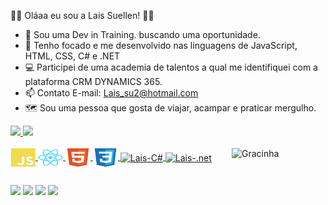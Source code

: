 👩‍💻 Oláaa eu sou a Lais Suellen! 👩‍💻

- 🔭 Sou uma Dev in Training. buscando uma oportunidade.
- 🌱 Tenho focado e me desenvolvido nas linguagens de JavaScript, HTML, CSS, C# e .NET
- 💻 Participei de uma academia de talentos a qual me identifiquei com a plataforma CRM DYNAMICS 365.
- 📫 Contato E-mail: Lais_su2@hotmail.com
- 🗺️ Sou uma pessoa que gosta de viajar, acampar e praticar mergulho.
 <div>
  <a href="https://github.com/Lais-Suellen">
  <img height="180em" src="https://github-readme-stats.vercel.app/api?username=Lais-Suellen&show_icons=true&theme=dracula&include_all_commits=true&count_private=true"/>
  <img height="180em" src="https://github-readme-stats.vercel.app/api/top-langs/?username=Lais-Suellen&layout=compact&langs_count=7&theme=dracula"/>
</div>

  <div style="display: inline_block"><br>
  <img align="center" alt="Lais-Js" height="30" width="40" src="https://raw.githubusercontent.com/devicons/devicon/master/icons/javascript/javascript-plain.svg">
  <img align="center" alt= Lais-React" height="30" width="40" src="https://raw.githubusercontent.com/devicons/devicon/master/icons/react/react-original.svg">
  <img align="center" alt="Lais-HTML" height="30" width="40" src="https://raw.githubusercontent.com/devicons/devicon/master/icons/html5/html5-original.svg">
  <img align="center" alt="Lais-CSS" height="30" width="40" src="https://raw.githubusercontent.com/devicons/devicon/master/icons/css3/css3-original.svg">
  <img align="center" alt="Lais-C#" height="30" width="40" src="https://img.shields.io/badge/C%23-239120?style=for-the-badge&logo=c-sharp&logoColor=white">
  <img align="center" alt="Lais-.net" height="30" width="40" src="https://img.shields.io/badge/.NET-5C2D91?style=for-the-badge&logo=.net&logoColor=white">

 <img align="right" alt="Gracinha" heigth ="150" width="150" src="https://i.pinimg.com/originals/58/4e/a4/584ea4b7d23bff2989003c670c202f7d.jpg">
</div>

</div>
  
  ##
  ##
 
<div> 
  <a href="https://www.linkedin.com/in/lais-suellen-10bb60208/" target="_blank"><img src="https://img.shields.io/badge/-LinkedIn-%230077B5?style=for-the-badge&logo=linkedin&logoColor=white" target="_blank"></a> 
  <a href = "mailto:lais_su2@hotmail.com"><img src="https://img.shields.io/badge/-Gmail-%23333?style=for-the-badge&logo=gmail&logoColor=white" target="_blank"></a>
  <a href="https://instagram.com/laissu2" target="_blank"><img src="https://img.shields.io/badge/-Instagram-%23E4405F?style=for-the-badge&logo=instagram&logoColor=white" target="_blank"></a>
 <a href="https://app.slack.com/client/T0290HH98B0/C02949FPBMK/user_profile/U02923YVBGW" target="_blank"><img src="https://img.shields.io/badge/Slack-4A154B?style=for-the-badge&logo=slack&logoColor=white"></a>
 
 
</div>
